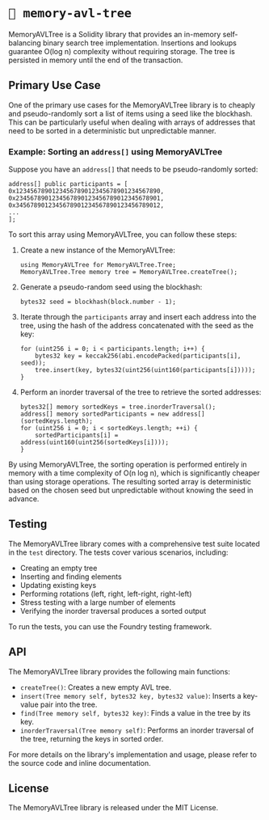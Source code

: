 # `🎄 memory-avl-tree`

MemoryAVLTree is a Solidity library that provides an in-memory self-balancing binary search tree
implementation. Insertions and lookups guarantee O(log n) complexity without requiring storage. The tree is persisted in memory until the end of the transaction.

## Primary Use Case

One of the primary use cases for the MemoryAVLTree library is to cheaply and pseudo-randomly sort a
list of items using a seed like the blockhash. This can be particularly useful when dealing with
arrays of addresses that need to be sorted in a deterministic but unpredictable manner.

### Example: Sorting an `address[]` using MemoryAVLTree

Suppose you have an `address[]` that needs to be pseudo-randomly sorted:

```solidity
address[] public participants = [
0x1234567890123456789012345678901234567890,
0x2345678901234567890123456789012345678901,
0x3456789012345678901234567890123456789012,
...
];
```

To sort this array using MemoryAVLTree, you can follow these steps:

1. Create a new instance of the MemoryAVLTree:

    ```solidity
    using MemoryAVLTree for MemoryAVLTree.Tree;
    MemoryAVLTree.Tree memory tree = MemoryAVLTree.createTree();
    ```

2. Generate a pseudo-random seed using the blockhash:

    ```solidity
    bytes32 seed = blockhash(block.number - 1);
    ```

3. Iterate through the `participants` array and insert each address into the tree, using the hash of
   the address concatenated with the seed as the key:

    ```solidity
    for (uint256 i = 0; i < participants.length; i++) {
        bytes32 key = keccak256(abi.encodePacked(participants[i], seed));
        tree.insert(key, bytes32(uint256(uint160(participants[i]))));
    }
    ```

4. Perform an inorder traversal of the tree to retrieve the sorted addresses:
    ```solidity
    bytes32[] memory sortedKeys = tree.inorderTraversal();
    address[] memory sortedParticipants = new address[](sortedKeys.length);
    for (uint256 i = 0; i < sortedKeys.length; ++i) {
        sortedParticipants[i] = address(uint160(uint256(sortedKeys[i])));
    }
    ```

By using MemoryAVLTree, the sorting operation is performed entirely in memory with a time
complexity of O(n log n), which is significantly cheaper than using storage operations. The
resulting sorted array is deterministic based on the chosen seed but unpredictable without knowing
the seed in advance.

## Testing

The MemoryAVLTree library comes with a comprehensive test suite located in the `test` directory.
The tests cover various scenarios, including:

-   Creating an empty tree
-   Inserting and finding elements
-   Updating existing keys
-   Performing rotations (left, right, left-right, right-left)
-   Stress testing with a large number of elements
-   Verifying the inorder traversal produces a sorted output

To run the tests, you can use the Foundry testing framework.

## API

The MemoryAVLTree library provides the following main functions:

-   `createTree()`: Creates a new empty AVL tree.
-   `insert(Tree memory self, bytes32 key, bytes32 value)`: Inserts a key-value pair into the tree.
-   `find(Tree memory self, bytes32 key)`: Finds a value in the tree by its key.
-   `inorderTraversal(Tree memory self)`: Performs an inorder traversal of the tree, returning the
    keys in sorted order.

For more details on the library's implementation and usage, please refer to the source code and
inline documentation.

## License

The MemoryAVLTree library is released under the MIT License.

